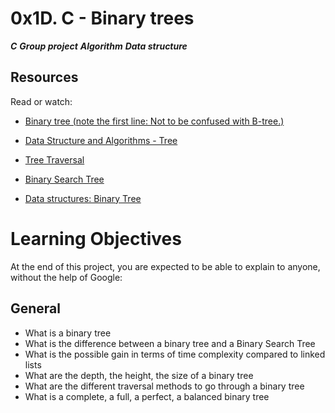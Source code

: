 # 0x1D. C - Binary trees
***C***
***Group project***
***Algorithm***
***Data structure***


## Resources
Read or watch:

- [Binary tree (note the first line: Not to be confused with B-tree.)](https://intranet.alxswe.com/rltoken/1F2x42-8vUbOmU4L1C1KMg)

- [Data Structure and Algorithms - Tree](https://intranet.alxswe.com/rltoken/QmcTMCkQyrgMjrqoWxYdhw)

- [Tree Traversal](https://intranet.alxswe.com/rltoken/z6ZaXr_RxwE5nTHAUx_dfQ)

- [Binary Search Tree](https://intranet.alxswe.com/rltoken/qO5dBlMnYJzbaWG3xVpcnQ)

- [Data structures: Binary Tree](https://intranet.alxswe.com/rltoken/BeyJ2gjlE7_djwRiDyeHig)

# Learning Objectives
At the end of this project, you are expected to be able to explain to anyone, without the help of Google:

## General
- What is a binary tree
- What is the difference between a binary tree and a Binary Search Tree
- What is the possible gain in terms of time complexity compared to linked lists
- What are the depth, the height, the size of a binary tree
- What are the different traversal methods to go through a binary tree
- What is a complete, a full, a perfect, a balanced binary tree
